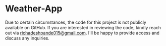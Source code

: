 # Weather-App
Due to certain circumstances, the code for this project is not publicly available on GitHub. If you are interested in reviewing the code,
kindly reach out via richadeshpande015@gmail.com.
I'll be happy to provide access and discuss any inquiries.

